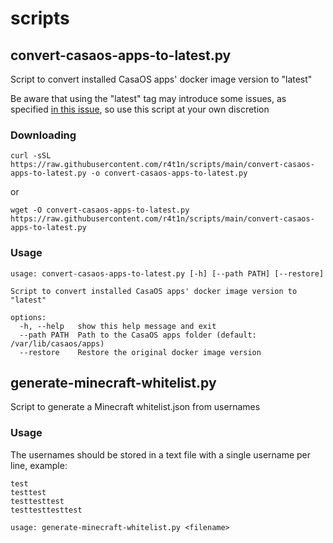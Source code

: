 # scripts

## convert-casaos-apps-to-latest.py

Script to convert installed CasaOS apps' docker image version to "latest"

Be aware that using the "latest" tag may introduce some issues, as specified [in this issue](https://github.com/IceWhaleTech/CasaOS-AppStore/issues/167), so use this script at your own discretion

### Downloading

```
curl -sSL https://raw.githubusercontent.com/r4t1n/scripts/main/convert-casaos-apps-to-latest.py -o convert-casaos-apps-to-latest.py
```

or

```
wget -O convert-casaos-apps-to-latest.py https://raw.githubusercontent.com/r4t1n/scripts/main/convert-casaos-apps-to-latest.py
```

### Usage

```
usage: convert-casaos-apps-to-latest.py [-h] [--path PATH] [--restore]

Script to convert installed CasaOS apps' docker image version to "latest"

options:
  -h, --help   show this help message and exit
  --path PATH  Path to the CasaOS apps folder (default: /var/lib/casaos/apps)
  --restore    Restore the original docker image version
```

## generate-minecraft-whitelist.py

Script to generate a Minecraft whitelist.json from usernames

### Usage

The usernames should be stored in a text file with a single username per line, example:

```
test
testtest
testtesttest
testtesttesttest
```

```
usage: generate-minecraft-whitelist.py <filename>
```